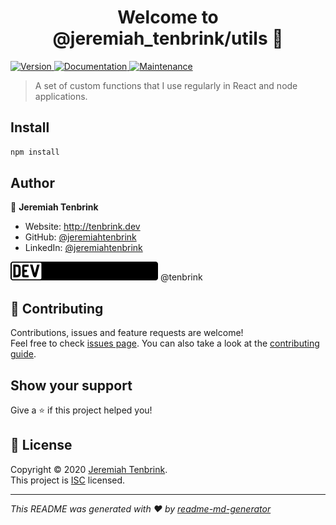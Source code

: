 <h1 align="center">Welcome to @jeremiah_tenbrink/utils 👋</h1>
<p>
  <a href="https://www.npmjs.com/package/@jeremiah_tenbrink/utils" target="_blank">
    <img alt="Version" src="https://img.shields.io/npm/v/@jeremiah_tenbrink/utils.svg">
  </a>
  <a href="https://github.com/jeremiahtenbrink/utils#readme" target="_blank">
    <img alt="Documentation" src="https://img.shields.io/badge/documentation-yes-brightgreen.svg" />
  </a>
  <a href="https://github.com/jeremiahtenbrink/utils/graphs/commit-activity" target="_blank">
    <img alt="Maintenance" src="https://img.shields.io/badge/Maintained%3F-yes-green.svg" />
  </a>
</p>

> A set of custom functions that I use regularly in React and node applications.

## Install

```sh
npm install
```

## Author

👤 **Jeremiah Tenbrink**

* Website: http://tenbrink.dev
* GitHub: [@jeremiahtenbrink](https://github.com/jeremiahtenbrink)
* LinkedIn: [@jeremiahtenbrink](https://linkedin.com/in/jeremiahtenbrink)



<img alt="Dev.To: @jeremiahtenbrink" src="./docs/assets/images/devTo.svg" />
<text id="@jeremiahtenbrink" fill="white" xml:space="preserve" style="white
-space: pre" font-family="Roboto" font-size="9" font-weight="bold" letter
-spacing="0em"><tspan x="26.5194" y="10.4674">@tenbrink</tspan></text>



## 🤝 Contributing

Contributions, issues and feature requests are welcome!<br />Feel free to check [issues page](https://github.com/jeremiahtenbrink/utils/issues). You can also take a look at the [contributing guide](https://github.com/jeremiahtenbrink/utils/blob/master/CONTRIBUTING.md).

## Show your support

Give a ⭐️ if this project helped you!

## 📝 License

Copyright © 2020 [Jeremiah Tenbrink](https://github.com/jeremiahtenbrink).<br />
This project is [ISC](https://github.com/jeremiahtenbrink/utils/blob/master/LICENSE) licensed.

***
_This README was generated with ❤️ by [readme-md-generator](https://github.com/kefranabg/readme-md-generator)_
